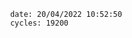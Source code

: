 

                date: 20/04/2022 10:52:50
                cycles: 19200

                         
